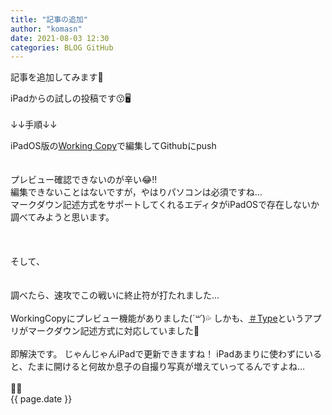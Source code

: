 ```yaml
---
title: "記事の追加"
author: "komasn"
date: 2021-08-03 12:30
categories: BLOG GitHub
---
```

記事を追加してみます🍜

iPadからの試しの投稿です😗🖥
<br>
<br>
↓↓手順↓↓

iPadOS版の[Working Copy](https://apps.apple.com/jp/app/working-copy-git-client/id896694807)で編集してGithubにpush
<br>
<br>
<br>
プレビュー確認できないのが辛い😂‼️  
編集できないことはないですが，やはりパソコンは必須ですね…  
マークダウン記述方式をサポートしてくれるエディタがiPadOSで存在しないか調べてみようと思います。  
<br>
<br>
<br>
そして、
<br>
<br>
<br>
調べたら、速攻でこの戦いに終止符が打たれました…
<br>
<br>
WorkingCopyにプレビュー機能がありました(*´꒳`*)💦
しかも、[＃Type](https://apps.apple.com/jp/app/type/id1214613873)というアプリがマークダウン記述方式に対応していました🤗
<br>
<br>
即解決です。
じゃんじゃんiPadで更新できますね！
iPadあまりに使わずにいると、たまに開けると何故か息子の自撮り写真が増えていってるんですよね…
<br>
<br>
🤳✨  
{{ page.date }}

